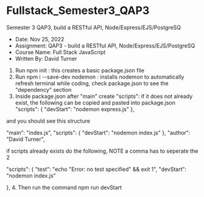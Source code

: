 # Fullstack_Semester3_QAP3

Semester 3 QAP3, build a RESTful API, Node/Express/EJS/PostgreSQ

- Date: Nov 25, 2022
- Assignment: QAP3 - build a RESTful API, Node/Express/EJS/PostgreSQ
- Course Name: Full Stack JavaScript
- Written By: David Turner

1. Run npm init : this creates a basic package.json file
2. Run npm i --save-dev nodemon : installs nodemon to automatically refresh terminal while coding, check package.json to see the "dependency" section
3. Inside package.json after "main" create "scripts": if it does not already exist, the following can be copied and pasted into package.json
   "scripts": {
   "devStart": "nodemon express.js"
   },

and you should see this structure

"main": "index.js",
"scripts": {
"devStart": "nodemon index.js"
},
"author": "David Turner",

if scripts already exists do the following, NOTE a comma has to seperate the 2

"scripts": {
"test": "echo \"Error: no test specified\" && exit 1",
"devStart": "nodemon index.js"

}, 4. Then run the command npm run devStart
